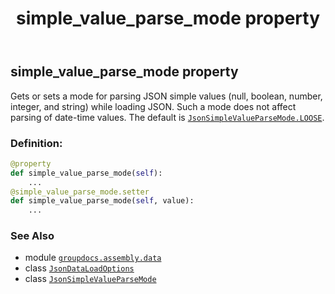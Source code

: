 ﻿---
title: simple_value_parse_mode property
second_title: GroupDocs.Assembly for Python via .NET API References
description: 
type: docs
url: /python-net/groupdocs.assembly.data/jsondataloadoptions/simple_value_parse_mode/
is_root: false
weight: 60
---

## simple_value_parse_mode property


Gets or sets a mode for parsing JSON simple values (null, boolean, number, integer, and string) 
while loading JSON. Such a mode does not affect parsing of date-time values. The default is 
[`JsonSimpleValueParseMode.LOOSE`](/assembly/python-net/groupdocs.assembly.data/jsonsimplevalueparsemode#LOOSE).
### Definition:
```python
@property
def simple_value_parse_mode(self):
    ...
@simple_value_parse_mode.setter
def simple_value_parse_mode(self, value):
    ...
```

### See Also
* module [`groupdocs.assembly.data`](../../)
* class [`JsonDataLoadOptions`](/assembly/python-net/groupdocs.assembly.data/jsondataloadoptions)
* class [`JsonSimpleValueParseMode`](/assembly/python-net/groupdocs.assembly.data/jsonsimplevalueparsemode)
